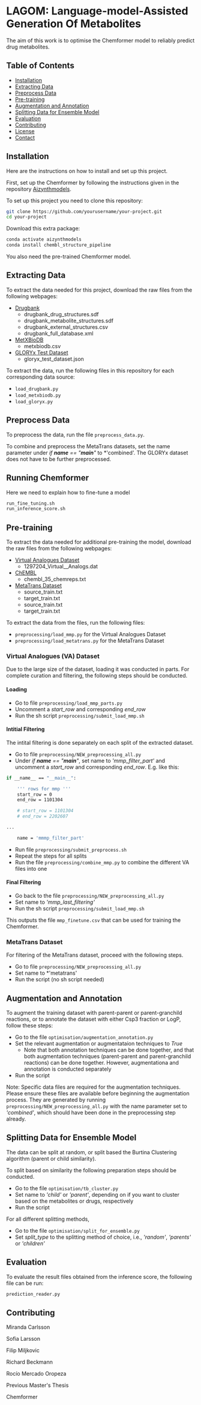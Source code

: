 # LAGOM: Language-model-Assisted Generation Of Metabolites

The aim of this work is to optimise the Chemformer model to reliably predict drug metabolites.

## Table of Contents

- [Installation](#installation)
- [Extracting Data](#extracting-data)
- [Preprocess Data](#preprocess-data)
- [Pre-training](#pre-training)
- [Augmentation and Annotation](#augmentation-and-annotation)
- [Splitting Data for Ensemble Model](#splitting-data-for-ensemble-model)
- [Evaluation](#evaluation)
- [Contributing](#contributing)
- [License](#license)
- [Contact](#contact)

## Installation
Here are the instructions on how to install and set up this project.

First, set up the Chemformer by following the instructions given in the repository [Aizynthmodels](https://github.com/MolecularAI/aizynthmodels/tree/main).

To set up this project you need to clone this repository:

```bash
git clone https://github.com/yourusername/your-project.git
cd your-project
```

Download this extra package:

```bash
conda activate aizynthmodels
conda install chembl_structure_pipeline
```

You also need the pre-trained Chemformer model.

## Extracting Data

To extract the data needed for this project, download the raw files from the following webpages:

* [Drugbank](https://go.drugbank.com/releases/latest)
  * drugbank_drug_structures.sdf
  * drugbank_metabolite_structures.sdf
  * drugbank_external_structures.csv
  * drugbank_full_database.xml
* [MetXBioDB](https://zenodo.org/records/13235312)
  * metxbiodb.csv
* [GLORYx Test Dataset](https://github.com/christinadebruynkops/GLORYx/tree/master/datasets/test_dataset)
  * gloryx_test_dataset.json

To extract the data, run the following files in this repository for each corresponding data source:

* `load_drugbank.py`
* `load_metxbiodb.py`
* `load_gloryx.py`


## Preprocess Data

To preprocess the data, run the file `preprocess_data.py`.

To combine and preprocess the MetaTrans datasets, set the name parameter under *if __name__ == "__main__"* to *'combined'. 
The GLORYx dataset does not have to be further preprocessed. 



## Running Chemformer

Here we need to explain how to fine-tune a model

```bash
run_fine_tuning.sh
run_inference_score.sh
```


## Pre-training

To extract the data needed for additional pre-training the model, download the raw files from the following webpages:

* [Virtual Analogues Dataset](https://zenodo.org/records/45807)
  * 1297204_Virtual__Analogs.dat
* [ChEMBL](https://chembl.gitbook.io/chembl-interface-documentation/downloads)
  * chembl_35_chemreps.txt
* [MetaTrans Dataset](https://github.com/KavrakiLab/MetaTrans/tree/master/datasets)
  * source_train.txt
  * target_train.txt
  * source_train.txt
  * target_train.txt

To extract the data from the files, run the following files:

* `preprocessing/load_mmp.py` for the Virtual Analogues Dataset
* `preprocessing/load_metatrans.py` for the MetaTrans Dataset


### Virtual Analogues (VA) Dataset

Due to the large size of the dataset, loading it was conducted in parts. For complete curation and filtering, the following steps should be conducted.

#### Loading
* Go to file `preprocessing/load_mmp_parts.py`
* Uncomment a *start_row* and corresponding *end_row*
* Run the sh script `preprocessing/submit_load_mmp.sh`

#### Intitial Filtering

The intital filtering is done separately on each split of the extracted dataset. 

* Go to file `preprocessing/NEW_preprocessing_all.py`
* Under *if __name__ == "__main__"*, set name to *'mmp_filter_part'* and uncomment a *start_row* and corresponding *end_row*. E.g. like this:
```bash
if __name__ == "__main__":

    ''' rows for mmp '''
    start_row = 0
    end_row = 1101304

    # start_row = 1101304
    # end_row = 2202607

...

    name = 'mmmp_filter_part'
```
* Run file `preprocessing/submit_preprocess.sh`
* Repeat the steps for all splits
* Run the file `preprocessing/combine_mmp.py` to combine the different VA files into one

#### Final Filtering

* Go back to the file `preprocessing/NEW_preprocessing_all.py`
* Set name to *'mmp_last_filtering'*
* Run the sh script `preprocessing/submit_load_mmp.sh`

This outputs the file `mmp_finetune.csv` that can be used for training the Chemformer.

### MetaTrans Dataset

For filtering of the MetaTrans dataset, proceed with the following steps.

* Go to file `preprocessing/NEW_preprocessing_all.py`
* Set name to *'metatrans'
* Run the script (no sh script needed)

## Augmentation and Annotation

To augment the training dataset with parent-parent or parent-granchild reactions, or to annotate the dataset with either Csp3 fraction or LogP, follow these steps:

* Go to the file `optimisation/augmentation_annotation.py`
* Set the relevant augmentation or augmentataion techniques to *True*
  * Note that both annotation techniques can be done together, and that both augmentation techniques (parent-parent and parent-granchild reactions) can be done together. However, augmentationa and annotation is conducted separately
* Run the script

Note: Specific data files are required for the augmentation techniques. Please ensure these files are available before beginning the augmentation process. They are generated by running `preprocessing/NEW_preprocessing_all.py` with the name parameter set to *'combined'*, which should have been done in the preprocessing step already.

## Splitting Data for Ensemble Model

The data can be split at random, or split based the Burtina Clustering algorithm (parent or child similarity). 

To split based on similarity the following preparation steps should be conducted.

* Go to the file `optimisation/tb_cluster.py`
* Set name to *'child'* or *'parent'*, depending on if you want to cluster based on the metabolites or drugs, respectively
* Run the script

For all different splitting methods,

* Go to the file `optimisation/split_for_ensemble.py`
* Set *split_type* to the splitting method of choice, i.e., *'random'*, *'parents'* or *'children'*

## Evaluation

To evaluate the result files obtained from the inference score, the following file can be run:

```bash
prediction_reader.py
```

## Contributing

Miranda Carlsson

Sofia Larsson

Filip Miljkovic

Richard Beckmann

Rocío Mercado Oropeza

Previous Master's Thesis

Chemformer


